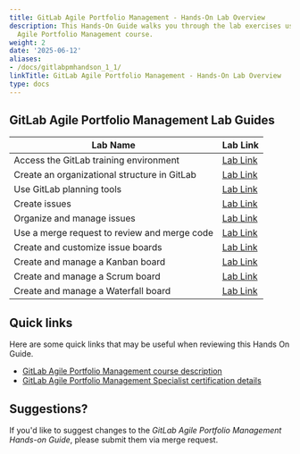 ```yaml
---
title: GitLab Agile Portfolio Management - Hands-On Lab Overview
description: This Hands-On Guide walks you through the lab exercises used in the GitLab
  Agile Portfolio Management course.
weight: 2
date: '2025-06-12'
aliases:
- /docs/gitlabpmhandson_1_1/
linkTitle: GitLab Agile Portfolio Management - Hands-On Lab Overview
type: docs
---
```


## GitLab Agile Portfolio Management Lab Guides

| Lab Name | Lab Link |
|-----------|------------|
| Access the GitLab training environment | [Lab Link](/handbook/customer-success/professional-services-engineering/education-services/gitlabpmhandsonlab1/) |
| Create an organizational structure in GitLab | [Lab Link](/handbook/customer-success/professional-services-engineering/education-services/gitlabpmhandsonlab2/) |
| Use GitLab planning tools | [Lab Link](/handbook/customer-success/professional-services-engineering/education-services/gitlabpmhandsonlab3/) |
| Create issues |  [Lab Link](/handbook/customer-success/professional-services-engineering/education-services/gitlabpmhandsonlab4/) |
|  Organize and manage issues | [Lab Link](/handbook/customer-success/professional-services-engineering/education-services/gitlabpmhandsonlab5/) |
| Use a merge request to review and merge code | [Lab Link](/handbook/customer-success/professional-services-engineering/education-services/gitlabpmhandsonlab6/) |
| Create and customize issue boards |  [Lab Link](/handbook/customer-success/professional-services-engineering/education-services/gitlabpmhandsonlab7/) |
| Create and manage a Kanban board | [Lab Link](/handbook/customer-success/professional-services-engineering/education-services/gitlabpmhandsonlab8/) |
| Create and manage a Scrum board |  [Lab Link](/handbook/customer-success/professional-services-engineering/education-services/gitlabpmhandsonlab9/) |
|  Create and manage a Waterfall board | [Lab Link](/handbook/customer-success/professional-services-engineering/education-services/gitlabpmhandsonlab10/) |

## Quick links

Here are some quick links that may be useful when reviewing this Hands On Guide.

* [GitLab Agile Portfolio Management course description](https://about.gitlab.com/services/education/pm/)
* [GitLab Agile Portfolio Management Specialist certification details](https://about.gitlab.com/services/education/gitlab-project-management-associate/)

## Suggestions?

If you'd like to suggest changes to the *GitLab Agile Portfolio Management Hands-on Guide*, please submit them via merge request.
